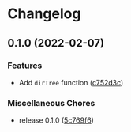 # Changelog

## 0.1.0 (2022-02-07)


### Features

* Add `dirTree` function ([c752d3c](https://github.com/fliegwerk/dir-tree/commit/c752d3cd105fd6698d728bd847882f448f0b6444))


### Miscellaneous Chores

* release 0.1.0 ([5c769f6](https://github.com/fliegwerk/dir-tree/commit/5c769f68986c270dd60c178a3f9fff78bffc6210))
